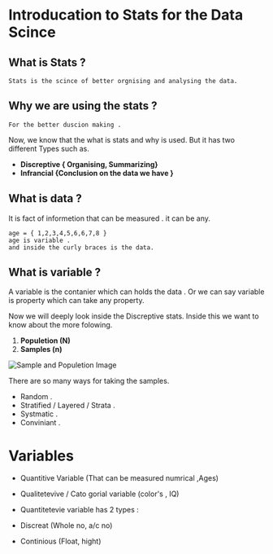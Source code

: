 # Introducation to Stats for the Data Scince

## What is Stats ?

```Stats is the scince of better orgnising and analysing the data.```

## Why we are using the stats ?

```For the better duscion making .```

Now, we know that the what is stats and why is used.
But it has two different Types such as.

- **Discreptive { Organising, Summarizing}**
- **Infrancial {Conclusion on the data we have }**

## What is data ?

It is fact of informetion that can be measured . it can be any.

```
age = { 1,2,3,4,5,6,6,7,8 } 
age is variable .
and inside the curly braces is the data.
```

## What is variable ?

A variable is the contanier which can holds the data .
Or we can say variable is property which can take any property.

Now we will deeply look inside the Discreptive stats.
Inside this we want to know about the more folowing.

1. **Populetion (N)**
2. **Samples (n)**

![Sample and Populetion Image]( popsample.jpg "Sample and Populetion Image")

There are so many ways for taking the samples.

- Random .
- Stratified / Layered / Strata .
- Systmatic .
- Conviniant .  

# Variables

- Quantitive Variable (That can be measured numrical ,Ages)

- Qualitetevive / Cato gorial variable (color's , IQ)

- Quantitetevie variable has 2 types :
- Discreat (Whole no, a/c no)
- Continious (Float, hight)
